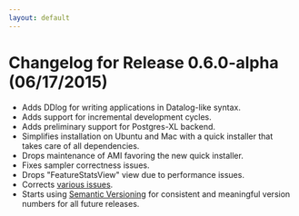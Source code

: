```yaml
---
layout: default
---
```


# Changelog for Release 0.6.0-alpha (06/17/2015)

- Adds DDlog for writing applications in Datalog-like syntax.
- Adds support for incremental development cycles.
- Adds preliminary support for Postgres-XL backend.
- Simplifies installation on Ubuntu and Mac with a quick installer that takes care of all dependencies.
- Drops maintenance of AMI favoring the new quick installer.
- Fixes sampler correctness issues.
- Drops "FeatureStatsView" view due to performance issues.
- Corrects [various issues](https://github.com/HazyResearch/deepdive/issues?q=milestone%3A%22DeepDive+0.6.0%22+is%3Aclosed).
- Starts using [Semantic Versioning](http://semver.org) for consistent and meaningful version numbers for all future releases.

